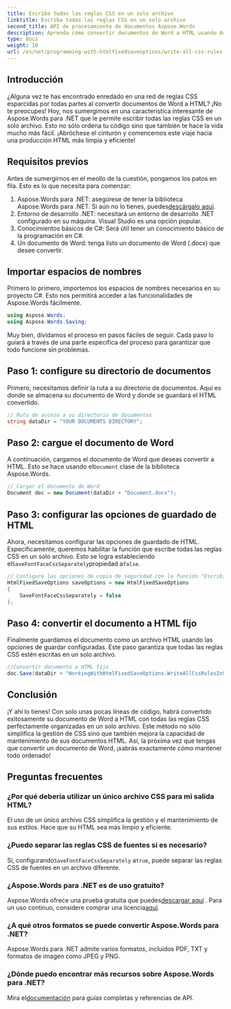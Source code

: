 ```yaml
---
title: Escriba todas las reglas CSS en un solo archivo
linktitle: Escriba todas las reglas CSS en un solo archivo
second_title: API de procesamiento de documentos Aspose.Words
description: Aprenda cómo convertir documentos de Word a HTML usando Aspose.Words para .NET con todas las reglas CSS en un solo archivo para un código más limpio y un mantenimiento más sencillo.
type: docs
weight: 10
url: /es/net/programming-with-htmlfixedsaveoptions/write-all-css-rules-in-single-file/
---
```

## Introducción

¿Alguna vez te has encontrado enredado en una red de reglas CSS esparcidas por todas partes al convertir documentos de Word a HTML? ¡No te preocupes! Hoy, nos sumergimos en una característica interesante de Aspose.Words para .NET que le permite escribir todas las reglas CSS en un solo archivo. Esto no sólo ordena tu código sino que también te hace la vida mucho más fácil. ¡Abróchese el cinturón y comencemos este viaje hacia una producción HTML más limpia y eficiente!

## Requisitos previos

Antes de sumergirnos en el meollo de la cuestión, pongamos los patos en fila. Esto es lo que necesita para comenzar:

1.  Aspose.Words para .NET: asegúrese de tener la biblioteca Aspose.Words para .NET. Si aún no lo tienes, puedes[descárgalo aquí](https://releases.aspose.com/words/net/).
2. Entorno de desarrollo .NET: necesitará un entorno de desarrollo .NET configurado en su máquina. Visual Studio es una opción popular.
3. Conocimientos básicos de C#: Será útil tener un conocimiento básico de la programación en C#.
4. Un documento de Word: tenga listo un documento de Word (.docx) que desee convertir.

## Importar espacios de nombres

Primero lo primero, importemos los espacios de nombres necesarios en su proyecto C#. Esto nos permitirá acceder a las funcionalidades de Aspose.Words fácilmente.

```csharp
using Aspose.Words;
using Aspose.Words.Saving;
```

Muy bien, dividamos el proceso en pasos fáciles de seguir. Cada paso lo guiará a través de una parte específica del proceso para garantizar que todo funcione sin problemas.

## Paso 1: configure su directorio de documentos

Primero, necesitamos definir la ruta a su directorio de documentos. Aquí es donde se almacena su documento de Word y donde se guardará el HTML convertido.

```csharp
// Ruta de acceso a su directorio de documentos
string dataDir = "YOUR DOCUMENTS DIRECTORY";
```

## Paso 2: cargue el documento de Word

 A continuación, cargamos el documento de Word que deseas convertir a HTML. Esto se hace usando el`Document` clase de la biblioteca Aspose.Words.

```csharp
// Cargar el documento de Word
Document doc = new Document(dataDir + "Document.docx");
```

## Paso 3: configurar las opciones de guardado de HTML

 Ahora, necesitamos configurar las opciones de guardado de HTML. Específicamente, queremos habilitar la función que escribe todas las reglas CSS en un solo archivo. Esto se logra estableciendo el`SaveFontFaceCssSeparately`propiedad a`false`.

```csharp
// Configure las opciones de copia de seguridad con la función "Escribir todas las reglas CSS en un archivo"
HtmlFixedSaveOptions saveOptions = new HtmlFixedSaveOptions 
{ 
    SaveFontFaceCssSeparately = false 
};
```

## Paso 4: convertir el documento a HTML fijo

Finalmente guardamos el documento como un archivo HTML usando las opciones de guardar configuradas. Este paso garantiza que todas las reglas CSS estén escritas en un solo archivo.

```csharp
//Convertir documento a HTML fijo
doc.Save(dataDir + "WorkingWithHtmlFixedSaveOptions.WriteAllCssRulesInSingleFile.html", saveOptions);
```

## Conclusión

¡Y ahí lo tienes! Con solo unas pocas líneas de código, habrá convertido exitosamente su documento de Word a HTML con todas las reglas CSS perfectamente organizadas en un solo archivo. Este método no sólo simplifica la gestión de CSS sino que también mejora la capacidad de mantenimiento de sus documentos HTML. Así, la próxima vez que tengas que convertir un documento de Word, ¡sabrás exactamente cómo mantener todo ordenado!

## Preguntas frecuentes

### ¿Por qué debería utilizar un único archivo CSS para mi salida HTML?
El uso de un único archivo CSS simplifica la gestión y el mantenimiento de sus estilos. Hace que su HTML sea más limpio y eficiente.

### ¿Puedo separar las reglas CSS de fuentes si es necesario?
 Sí, configurando`SaveFontFaceCssSeparately` a`true`, puede separar las reglas CSS de fuentes en un archivo diferente.

### ¿Aspose.Words para .NET es de uso gratuito?
 Aspose.Words ofrece una prueba gratuita que puedes[descargar aquí](https://releases.aspose.com/) . Para un uso continuo, considere comprar una licencia[aquí](https://purchase.aspose.com/buy).

### ¿A qué otros formatos se puede convertir Aspose.Words para .NET?
Aspose.Words para .NET admite varios formatos, incluidos PDF, TXT y formatos de imagen como JPEG y PNG.

### ¿Dónde puedo encontrar más recursos sobre Aspose.Words para .NET?
 Mira el[documentación](https://reference.aspose.com/words/net/) para guías completas y referencias de API.
